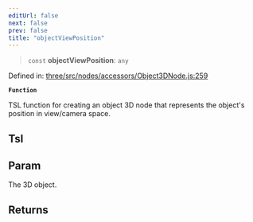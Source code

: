 ```yaml
---
editUrl: false
next: false
prev: false
title: "objectViewPosition"
---
```


> `const` **objectViewPosition**: `any`

Defined in: [three/src/nodes/accessors/Object3DNode.js:259](https://github.com/DefinitelyMaybe/three-i18n/blob/fa57b79433d1c349ffb23a78727299c8d4190136/three/src/nodes/accessors/Object3DNode.js#L259)

**`Function`**

TSL function for creating an object 3D node that represents the object's position in view/camera space.

## Tsl

## Param

The 3D object.

## Returns
